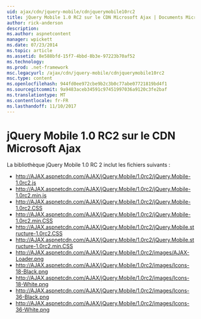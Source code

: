 ```yaml
---
uid: ajax/cdn/jquery-mobile/cdnjquerymobile10rc2
title: jQuery Mobile 1.0 RC2 sur le CDN Microsoft Ajax | Documents Microsoft
author: rick-anderson
description: 
ms.author: aspnetcontent
manager: wpickett
ms.date: 07/23/2014
ms.topic: article
ms.assetid: 8e588bfd-15f7-4bbd-8b3e-97223b70af52
ms.technology: 
ms.prod: .net-framework
msc.legacyurl: /ajax/cdn/jquery-mobile/cdnjquerymobile10rc2
msc.type: content
ms.openlocfilehash: 944fd0ee972cbe9b2c3b0c77abe07721819bd4f1
ms.sourcegitcommit: 9a9483aceb34591c97451997036a9120c3fe2baf
ms.translationtype: MT
ms.contentlocale: fr-FR
ms.lasthandoff: 11/10/2017
---
```

<a name="jquery-mobile-10-rc2-on-the-microsoft-ajax-cdn"></a>jQuery Mobile 1.0 RC2 sur le CDN Microsoft Ajax
====================
La bibliothèque jQuery Mobile 1.0 RC 2 inclut les fichiers suivants :

- http://AJAX.aspnetcdn.com/AJAX/jQuery.Mobile/1.0rc2/jQuery.Mobile-1.0rc2.js
- http://AJAX.aspnetcdn.com/AJAX/jQuery.Mobile/1.0rc2/jQuery.Mobile-1.0rc2.min.js
- http://AJAX.aspnetcdn.com/AJAX/jQuery.Mobile/1.0rc2/jQuery.Mobile-1.0rc2.CSS
- http://AJAX.aspnetcdn.com/AJAX/jQuery.Mobile/1.0rc2/jQuery.Mobile-1.0rc2.min.CSS
- http://AJAX.aspnetcdn.com/AJAX/jQuery.Mobile/1.0rc2/jQuery.Mobile.structure-1.0rc2.CSS
- http://AJAX.aspnetcdn.com/AJAX/jQuery.Mobile/1.0rc2/jQuery.Mobile.structure-1.0rc2.min.CSS
- http://AJAX.aspnetcdn.com/AJAX/jQuery.Mobile/1.0rc2/images/AJAX-Loader.png
- http://AJAX.aspnetcdn.com/AJAX/jQuery.Mobile/1.0rc2/images/Icons-18-Black.png
- http://AJAX.aspnetcdn.com/AJAX/jQuery.Mobile/1.0rc2/images/Icons-18-White.png
- http://AJAX.aspnetcdn.com/AJAX/jQuery.Mobile/1.0rc2/images/Icons-36-Black.png
- http://AJAX.aspnetcdn.com/AJAX/jQuery.Mobile/1.0rc2/images/Icons-36-White.png
